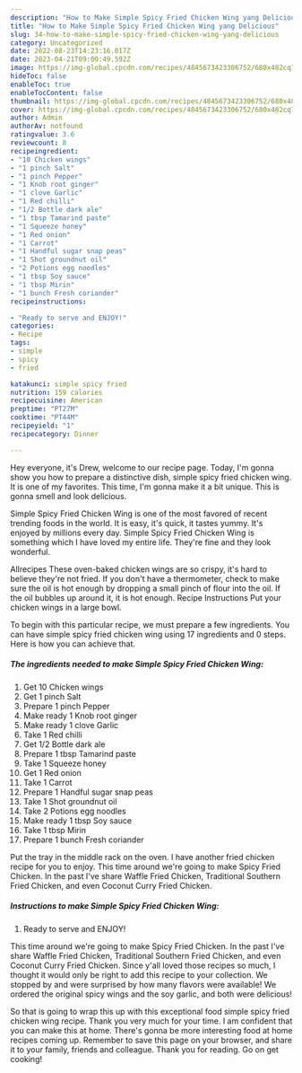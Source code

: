 ```yaml
---
description: "How to Make Simple Spicy Fried Chicken Wing yang Delicious"
title: "How to Make Simple Spicy Fried Chicken Wing yang Delicious"
slug: 34-how-to-make-simple-spicy-fried-chicken-wing-yang-delicious
category: Uncategorized
date: 2022-08-23T14:23:16.017Z
date: 2023-04-21T09:00:49.592Z
image: https://img-global.cpcdn.com/recipes/4845673423306752/680x482cq70/simple-spicy-fried-chicken-wing-recipe-main-photo.jpg
hideToc: false
enableToc: true
enableTocContent: false
thumbnail: https://img-global.cpcdn.com/recipes/4845673423306752/680x482cq70/simple-spicy-fried-chicken-wing-recipe-main-photo.jpg
cover: https://img-global.cpcdn.com/recipes/4845673423306752/680x482cq70/simple-spicy-fried-chicken-wing-recipe-main-photo.jpg
author: Admin
authorAv: notfound
ratingvalue: 3.6
reviewcount: 8
recipeingredient:
- "10 Chicken wings"
- "1 pinch Salt"
- "1 pinch Pepper"
- "1 Knob root ginger"
- "1 clove Garlic"
- "1 Red chilli"
- "1/2 Bottle dark ale"
- "1 tbsp Tamarind paste"
- "1 Squeeze honey"
- "1 Red onion"
- "1 Carrot"
- "1 Handful sugar snap peas"
- "1 Shot groundnut oil"
- "2 Potions egg noodles"
- "1 tbsp Soy sauce"
- "1 tbsp Mirin"
- "1 bunch Fresh coriander"
recipeinstructions:

- "Ready to serve and ENJOY!"
categories:
- Recipe
tags:
- simple
- spicy
- fried

katakunci: simple spicy fried 
nutrition: 159 calories
recipecuisine: American
preptime: "PT27M"
cooktime: "PT44M"
recipeyield: "1"
recipecategory: Dinner

---
```



Hey everyone, it's Drew, welcome to our recipe page. Today, I'm gonna show you how to prepare a distinctive dish, simple spicy fried chicken wing. It is one of my favorites. This time, I'm gonna make it a bit unique. This is gonna smell and look delicious.

Simple Spicy Fried Chicken Wing is one of the most favored of recent trending foods in the world. It is easy, it's quick, it tastes yummy. It's enjoyed by millions every day. Simple Spicy Fried Chicken Wing is something which I have loved my entire life. They're fine and they look wonderful.

Allrecipes These oven-baked chicken wings are so crispy, it&#39;s hard to believe they&#39;re not fried. If you don&#39;t have a thermometer, check to make sure the oil is hot enough by dropping a small pinch of flour into the oil. If the oil bubbles up around it, it is hot enough. Recipe Instructions Put your chicken wings in a large bowl.


To begin with this particular recipe, we must prepare a few ingredients. You can have simple spicy fried chicken wing using 17 ingredients and 0 steps. Here is how you can achieve that.

<!--inarticleads1-->

##### The ingredients needed to make Simple Spicy Fried Chicken Wing:

1. Get 10 Chicken wings
1. Get 1 pinch Salt
1. Prepare 1 pinch Pepper
1. Make ready 1 Knob root ginger
1. Make ready 1 clove Garlic
1. Take 1 Red chilli
1. Get 1/2 Bottle dark ale
1. Prepare 1 tbsp Tamarind paste
1. Take 1 Squeeze honey
1. Get 1 Red onion
1. Take 1 Carrot
1. Prepare 1 Handful sugar snap peas
1. Take 1 Shot groundnut oil
1. Take 2 Potions egg noodles
1. Make ready 1 tbsp Soy sauce
1. Take 1 tbsp Mirin
1. Prepare 1 bunch Fresh coriander


Put the tray in the middle rack on the oven. I have another fried chicken recipe for you to enjoy. This time around we&#39;re going to make Spicy Fried Chicken. In the past I&#39;ve share Waffle Fried Chicken, Traditional Southern Fried Chicken, and even Coconut Curry Fried Chicken. 

<!--inarticleads2-->

##### Instructions to make Simple Spicy Fried Chicken Wing:


1. Ready to serve and ENJOY!

This time around we&#39;re going to make Spicy Fried Chicken. In the past I&#39;ve share Waffle Fried Chicken, Traditional Southern Fried Chicken, and even Coconut Curry Fried Chicken. Since y&#39;all loved those recipes so much, I thought it would only be right to add this recipe to your collection. We stopped by and were surprised by how many flavors were available! We ordered the original spicy wings and the soy garlic, and both were delicious! 

So that is going to wrap this up with this exceptional food simple spicy fried chicken wing recipe. Thank you very much for your time. I am confident that you can make this at home. There's gonna be more interesting food at home recipes coming up. Remember to save this page on your browser, and share it to your family, friends and colleague. Thank you for reading. Go on get cooking!
